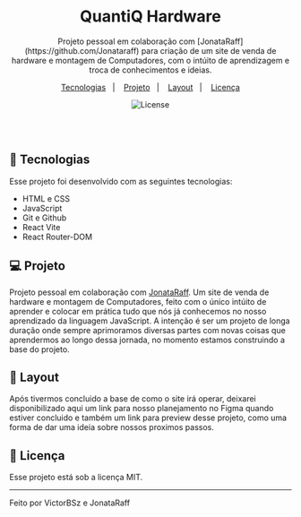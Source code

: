 <h1 align="center"> QuantiQ Hardware </h1>

<p align="center">
Projeto pessoal em colaboração com [JonataRaff](https://github.com/Jonataraff) para criação de um site de venda de hardware e montagem de Computadores, com o intúito de aprendizagem e troca de conhecimentos e ideias.
</p>

<p align="center">
  <a href="#-tecnologias">Tecnologias</a>&nbsp;&nbsp;&nbsp;|&nbsp;&nbsp;&nbsp;
  <a href="#-projeto">Projeto</a>&nbsp;&nbsp;&nbsp;|&nbsp;&nbsp;&nbsp;
  <a href="#-layout">Layout</a>&nbsp;&nbsp;&nbsp;|&nbsp;&nbsp;&nbsp;
  <a href="#memo-licença">Licença</a>
</p>

<p align="center">
  <img alt="License" src="https://img.shields.io/static/v1?label=license&message=MIT&color=49AA26&labelColor=000000">
</p>

<br> <br/>

## 🚀 Tecnologias

Esse projeto foi desenvolvido com as seguintes tecnologias:

- HTML e CSS
- JavaScript
- Git e Github
- React Vite
- React Router-DOM

## 💻 Projeto

Projeto pessoal em colaboração com [JonataRaff](https://github.com/Jonataraff). Um site de venda de hardware e montagem de Computadores, feito com o único intúito de aprender e colocar em prática tudo que nós já conhecemos no nosso aprendizado da linguagem JavaScript. A intenção é ser um projeto de longa duração onde sempre aprimoramos diversas partes com novas coisas que aprendermos ao longo dessa jornada, no momento estamos construindo a base do projeto.

## 🔖 Layout

Após tivermos concluido a base de como o site irá operar, deixarei disponibilizado aqui um link para nosso planejamento no Figma quando estiver concluido e também um link para preview desse projeto, como uma forma de dar uma ideia sobre nossos proximos passos.

## :memo: Licença

Esse projeto está sob a licença MIT.

---

Feito por VictorBSz e JonataRaff
